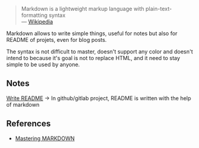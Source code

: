 > Markdown is a lightweight markup language with plain-text-formatting syntax   
> — [Wikipedia](https://en.wikipedia.org/wiki/Markdown)

Markdown allows to write simple things, useful for notes but also for README of projets, even for blog posts. 

The syntax is not difficult to master, doesn't support any color and doesn't intend to because it's goal is not to replace HTML, and it need to stay simple to be used by anyone.

## Notes

[Write README](https://github.com/MidnightCitizen/knowledge/blob/master/github/write_readme.md) -> In github/gitlab project, README is written with the help of markdown

## References

* [Mastering MARKDOWN](https://guides.github.com/features/mastering-markdown/)